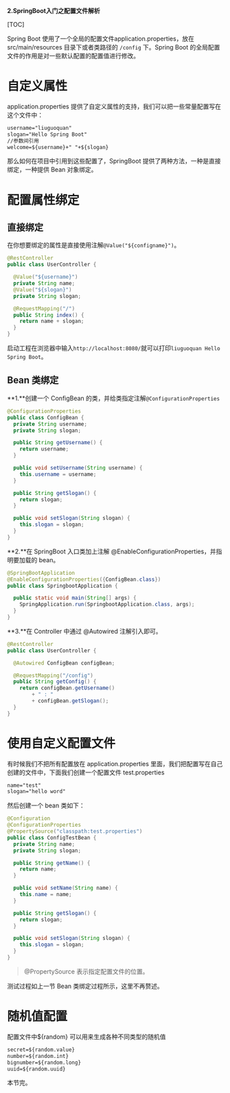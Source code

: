 **2.SpringBoot入门之配置文件解析**

[TOC]

Spring Boot 使用了一个全局的配置文件application.properties，放在 src/main/resources 目录下或者类路径的 `/config` 下。Spring Boot 的全局配置文件的作用是对一些默认配置的配置值进行修改。

# 自定义属性

application.properties 提供了自定义属性的支持，我们可以把一些常量配置写在这个文件中：

<!-- more -->

```xml
username="liuguoquan"
slogan="Hello Spring Boot"
//参数间引用
welcome=${username}+" "+${slogan}

```
那么如何在项目中引用到这些配置了，SpringBoot 提供了两种方法，一种是直接绑定，一种提供 Bean 对象绑定。

# 配置属性绑定

## 直接绑定

在你想要绑定的属性是直接使用注解`@Value("${configname}")`。

```java
@RestController
public class UserController {

  @Value("${username}")
  private String name;
  @Value("${slogan}")
  private String slogan;

  @RequestMapping("/")
  public String index() {
    return name + slogan;
  }
}
```
启动工程在浏览器中输入`http://localhost:8080/`就可以打印`liuguoquan Hello Spring Boot`。

## Bean 类绑定

**1.**创建一个 ConfigBean 的类，并给类指定注解`@ConfigurationProperties`

```java
@ConfigurationProperties
public class ConfigBean {
  private String username;
  private String slogan;

  public String getUsername() {
    return username;
  }

  public void setUsername(String username) {
    this.username = username;
  }

  public String getSlogan() {
    return slogan;
  }

  public void setSlogan(String slogan) {
    this.slogan = slogan;
  }
}
```
**2.**在 SpringBoot 入口类加上注解 @EnableConfigurationProperties，并指明要加载的 bean。

```java
@SpringBootApplication
@EnableConfigurationProperties({ConfigBean.class})
public class SpringbootApplication {

  public static void main(String[] args) {
    SpringApplication.run(SpringbootApplication.class, args);
  }
}

```
**3.**在 Controller 中通过 @Autowired 注解引入即可。

```java
@RestController
public class UserController {

  @Autowired ConfigBean configBean;

  @RequestMapping("/config")
  public String getConfig() {
    return configBean.getUsername()
        + " : "
        + configBean.getSlogan();
  }
}
```

# 使用自定义配置文件

有时候我们不把所有配置放在 application.properties 里面，我们把配置写在自己创建的文件中，下面我们创建一个配置文件 test.properties

```xml
name="test"
slogan="hello word"
```
然后创建一个 bean 类如下：

```java
@Configuration
@ConfigurationProperties
@PropertySource("classpath:test.properties")
public class ConfigTestBean {
  private String name;
  private String slogan;

  public String getName() {
    return name;
  }

  public void setName(String name) {
    this.name = name;
  }

  public String getSlogan() {
    return slogan;
  }

  public void setSlogan(String slogan) {
    this.slogan = slogan;
  }
}
```
>@PropertySource 表示指定配置文件的位置。

测试过程如上一节 Bean 类绑定过程所示，这里不再赘述。

# 随机值配置

配置文件中${random} 可以用来生成各种不同类型的随机值

```xml
secret=${random.value}
number=${random.int}
bignumber=${random.long}
uuid=${random.uuid}
```

本节完。


